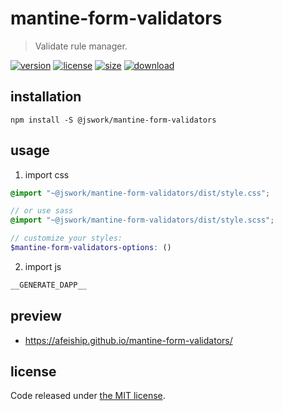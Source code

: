 # mantine-form-validators
> Validate rule manager.

[![version][version-image]][version-url]
[![license][license-image]][license-url]
[![size][size-image]][size-url]
[![download][download-image]][download-url]

## installation
```shell
npm install -S @jswork/mantine-form-validators
```

## usage
1. import css
  ```scss
  @import "~@jswork/mantine-form-validators/dist/style.css";

  // or use sass
  @import "~@jswork/mantine-form-validators/dist/style.scss";

  // customize your styles:
  $mantine-form-validators-options: ()
  ```
2. import js
  ```js
__GENERATE_DAPP__
  ```

## preview
- https://afeiship.github.io/mantine-form-validators/

## license
Code released under [the MIT license](https://github.com/afeiship/mantine-form-validators/blob/master/LICENSE.txt).

[version-image]: https://img.shields.io/npm/v/@jswork/mantine-form-validators
[version-url]: https://npmjs.org/package/@jswork/mantine-form-validators

[license-image]: https://img.shields.io/npm/l/@jswork/mantine-form-validators
[license-url]: https://github.com/afeiship/mantine-form-validators/blob/master/LICENSE.txt

[size-image]: https://img.shields.io/bundlephobia/minzip/@jswork/mantine-form-validators
[size-url]: https://github.com/afeiship/mantine-form-validators/blob/master/dist/mantine-form-validators.min.js

[download-image]: https://img.shields.io/npm/dm/@jswork/mantine-form-validators
[download-url]: https://www.npmjs.com/package/@jswork/mantine-form-validators
